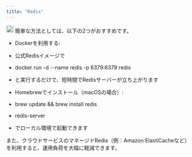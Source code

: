 ```yaml
---
title: "Redis"
---
```



<img src='https://scrapbox.io/api/pages/nishio/o3-mini-high/icon' alt='o3-mini-high.icon' height="19.5"/>
簡単な方法としては、以下の2つがおすすめです。

- Dockerを利用する:
- 公式Redisイメージで
- docker run -d --name redis -p 6379:6379 redis
- と実行するだけで、短時間でRedisサーバーが立ち上がります

- Homebrewでインストール（macOSの場合）:
- brew update && brew install redis
- redis-server
- でローカル環境で起動できます

また、クラウドサービスのマネージドRedis（例：Amazon ElastiCacheなど）を利用すると、運用負荷を大幅に軽減できます。